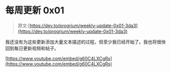 # 每周更新 0x01

> 原文:[https://dev.to/progrium/weekly-update-0x01-3da3](https://dev.to/progrium/weekly-update-0x01-3da3)

我还没有为这些更新添加大量文本描述的过程，但至少我已经开始了。我也将很快回到每日更新视频和帖子。

[https://www.youtube.com/embed/g60C4LXCgRs](https://www.youtube.com/embed/g60C4LXCgRs)